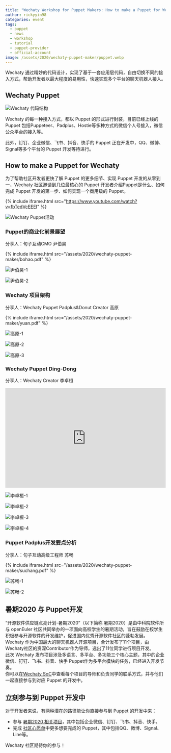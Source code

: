 ```yaml
---
title: "Wechaty Workshop for Puppet Makers: How to make a Puppet for Wechaty"
author: rickyyin98
categories: event
tags:
  - puppet
  - news
  - workshop
  - tutorial
  - puppet-provider
  - official-account
image: /assets/2020/wechaty-puppet-maker/puppet.webp
---
```


Wechaty 通过精妙的代码设计，实现了基于一套应用层代码，自由切换不同的接入方式，帮助开发者以最大程度的易用性，快速实现多个平台的聊天机器人接入。  

## Wechaty Puppet

![Wechaty 代码结构](/assets/2020/wechaty-puppet-maker/architecture.webp)

Wechaty 的每一种接入方式，都以 Puppet 的形式进行封装，目前已经上线的 Puppet 包括Puppeteer、Padplus、Hostie等多种方式的微信个人号接入，微信公众平台的接入等。  

此外，钉钉、企业微信、飞书、抖音、快手的 Puppet 正在开发中，QQ、微博、Signal等多个平台的 Puppet 开发等待进行。  

## How to make a Puppet for Wechaty

为了帮助社区开发者更快了解 Puppet 的更多细节、实现 Puppet 开发的从零到一，Wechaty 社区邀请到几位最核心的 Puppet 开发者介绍Puppet是什么、如何完成 Puppet 开发的第一步、如何实现一个商用级的 Puppet。

{% include iframe.html src="https://www.youtube.com/watch?v=fbTedVcEEEI" %}

![Wechaty Puppet活动](/assets/2020/wechaty-puppet-maker/puppet.webp)

### Puppet的商业化前景展望

分享人：句子互动CMO 尹伯昊

{% include iframe.html src="/assets/2020/wechaty-puppet-maker/bohao.pdf" %}

![尹伯昊-1](/assets/2020/wechaty-puppet-maker/bohao1.webp)

![尹伯昊-2](/assets/2020/wechaty-puppet-maker/bohao2.webp)

### Wechaty 项目架构

分享人：Wechaty Puppet Padplus&Donut Creator 高原

{% include iframe.html src="/assets/2020/wechaty-puppet-maker/yuan.pdf" %}

![高原-1](/assets/2020/wechaty-puppet-maker/yuan1.webp)

![高原-2](/assets/2020/wechaty-puppet-maker/yuan2.webp)

![高原-3](/assets/2020/wechaty-puppet-maker/yuan3.webp)

### Wechaty Puppet Ding-Dong

分享人：Wechaty Creator 李卓桓

<div class="video-container" style="
    position: relative;
    padding-bottom:56.25%;
    padding-top:30px;
    height:0;
    overflow:hidden;
">
  <iframe width="560" height="315" src="https://docs.google.com/presentation/d/13oUOIEnzdLWO6KZWztD_pMuu22AQ3SIMjk2wp8f-f18/embed?start=false&loop=false&delayms=3000" frameborder="0" allowfullscreen="" style="
      position: absolute;
      top:0;
      left:0;
      width:100%;
      height:100%;
  "></iframe>
</div>

![李卓桓-1](/assets/2020/wechaty-puppet-maker/huan1.webp)

![李卓桓-2](/assets/2020/wechaty-puppet-maker/huan2.webp)

![李卓桓-3](/assets/2020/wechaty-puppet-maker/huan3.webp)

![李卓桓-4](/assets/2020/wechaty-puppet-maker/huan4.webp)

### Puppet Padplus开发要点分析

分享人：句子互动高级工程师 苏畅

{% include iframe.html src="/assets/2020/wechaty-puppet-maker/suchang.pdf" %}

![苏畅-1](/assets/2020/wechaty-puppet-maker/suchang1.webp)

![苏畅-2](/assets/2020/wechaty-puppet-maker/suchang2.webp)

## 暑期2020 与 Puppet开发

“开源软件供应链点亮计划-暑期2020”（以下简称 暑期2020）是由中科院软件所与 openEuler 社区共同举办的一项面向高校学生的暑期活动，旨在鼓励在校学生积极参与开源软件的开发维护，促进国内优秀开源软件社区的蓬勃发展。  
Wechaty 作为中国最大的聊天机器人开源项目，合计发布了11个项目，由Wechaty社区的资深Contributor作为导师，选出了11位同学进行项目开发。  
此次 Wechaty 发布项目涉及多语言、多平台、多功能三个核心主题，其中的企业微信、钉钉、飞书、抖音、快手 Puppet作为多平台模块的任务，已经进入开发节奏。  
你可以在[Wechaty SoC](https://wechaty.github.io/wechaty-soc-kick-off-meeting/)中查看每个项目的导师和负责同学的联系方式，并与他们一起直接参与到对应 Puppet 的开发中。

## 立刻参与到 Puppet 开发中

对于开发者来说，有两种潜在的路径能让你直接参与到 Puppet 的开发中来：

- 参与 [暑期2020 相关项目](https://wechaty.github.io/wechaty-soc-kick-off-meeting/)，其中包括企业微信、钉钉、飞书、抖音、快手。
- 完成 [社区心愿单](https://docs.google.com/document/d/1fVCk8qRYc4RKGMf2UY5HOe07hEhPUOpGC34v88GEFJg/edit#)中更多想要完成的 Puppet，其中包括QQ、微博、Signal、Line等。

Wechaty 社区期待你的参与！
